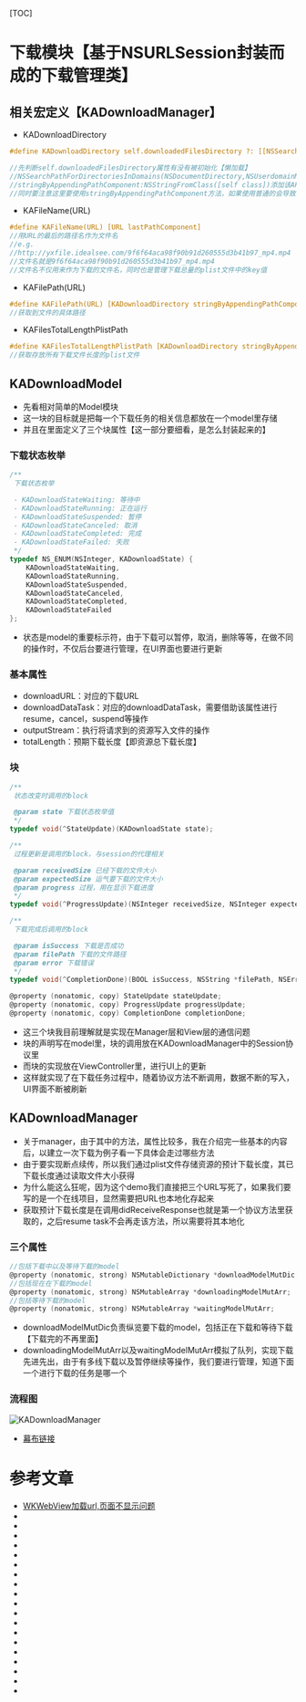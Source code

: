 [TOC]

# 下载模块【基于NSURLSession封装而成的下载管理类】

## 相关宏定义【KADownloadManager】

- KADownloadDirectory
```objective-c
#define KADownloadDirectory self.downloadedFilesDirectory ?: [[NSSearchPathForDirectoriesInDomains(NSCachesDirectory, NSUserDomainMask, YES) lastObject]] stringByAppendingPathComponent:NSStringFromClass([self class])]

//先判断self.downloadedFilesDirectory属性有没有被初始化【懒加载】
//NSSearchPathForDirectoriesInDomains(NSDocumentDirectory,NSUserdomainMask，YES)获取到该应用程序的私有目录
//stringByAppendingPathComponent:NSStringFromClass([self class])添加该APP名【也就是KADownloadManager，管理类名与APP名相同】
//同时要注意这里要使用stringByAppendingPathComponent方法，如果使用普通的会导致出现缺少“/”符号
```
- KAFileName(URL)

```objective-c
#define KAFileName(URL) [URL lastPathComponent] 
//用URL的最后的路径名作为文件名
//e.g. 
//http://yxfile.idealsee.com/9f6f64aca98f90b91d260555d3b41b97_mp4.mp4
//文件名就是9f6f64aca98f90b91d260555d3b41b97_mp4.mp4
//文件名不仅用来作为下载的文件名，同时也是管理下载总量的plist文件中的key值
```

- KAFilePath(URL)

```objective-c
#define KAFilePath(URL) [KADownloadDirectory stringByAppendingPathComponent:KAFileName(URL)] 
//获取到文件的具体路径
```

- KAFilesTotalLengthPlistPath

```objective-c
#define KAFilesTotalLengthPlistPath [KADownloadDirectory stringByAppendingPathComponent:@"KAFilesTotalLength.plist"]  
//获取存放所有下载文件长度的plist文件
```

## KADownloadModel

- 先看相对简单的Model模块
- 这一块的目标就是把每一个下载任务的相关信息都放在一个model里存储
- 并且在里面定义了三个块属性【这一部分要细看，是怎么封装起来的】

### 下载状态枚举

```objective-c
/**
 下载状态枚举

 - KADownloadStateWaiting: 等待中
 - KADownloadStateRunning: 正在运行
 - KADownloadStateSuspended: 暂停
 - KADownloadStateCanceled: 取消
 - KADownloadStateCompleted: 完成
 - KADownloadStateFailed: 失败
 */
typedef NS_ENUM(NSInteger, KADownloadState) {
    KADownloadStateWaiting,
    KADownloadStateRunning,
    KADownloadStateSuspended,
    KADownloadStateCanceled,
    KADownloadStateCompleted,
    KADownloadStateFailed
};
```

- 状态是model的重要标示符，由于下载可以暂停，取消，删除等等，在做不同的操作时，不仅后台要进行管理，在UI界面也要进行更新

### 基本属性

- downloadURL：对应的下载URL
- downloadDataTask：对应的downloadDataTask，需要借助该属性进行resume，cancel，suspend等操作
- outputStream：执行将请求到的资源写入文件的操作
- totalLength：预期下载长度【即资源总下载长度】

### 块

```objective-c
/**
 状态改变时调用的block

 @param state 下载状态枚举值
 */
typedef void(^StateUpdate)(KADownloadState state);

/**
 过程更新是调用的block，与session的代理相关

 @param receivedSize 已经下载的文件大小
 @param expectedSize 运气要下载的文件大小
 @param progress 过程，用在显示下载进度
 */
typedef void(^ProgressUpdate)(NSInteger receivedSize, NSInteger expectedSize, CGFloat progress);

/**
 下载完成后调用的block

 @param isSuccess 下载是否成功
 @param filePath 下载的文件路径
 @param error 下载错误
 */
typedef void(^CompletionDone)(BOOL isSuccess, NSString *filePath, NSError *error);

@property (nonatomic, copy) StateUpdate stateUpdate;
@property (nonatomic, copy) ProgressUpdate progressUpdate;
@property (nonatomic, copy) CompletionDone completionDone;
```

- 这三个块我目前理解就是实现在Manager层和View层的通信问题
- 块的声明写在model里，块的调用放在KADownloadManager中的Session协议里
- 而块的实现放在ViewController里，进行UI上的更新
- 这样就实现了在下载任务过程中，随着协议方法不断调用，数据不断的写入，UI界面不断被刷新

## KADownloadManager

- 关于manager，由于其中的方法，属性比较多，我在介绍完一些基本的内容后，以建立一次下载为例子看一下具体会走过哪些方法
- 由于要实现断点续传，所以我们通过plist文件存储资源的预计下载长度，其已下载长度通过读取文件大小获得
- 为什么能这么狂呢，因为这个demo我们直接把三个URL写死了，如果我们要写的是一个在线项目，显然需要把URL也本地化存起来
- 获取预计下载长度是在调用didReceiveResponse也就是第一个协议方法里获取的，之后resume task不会再走该方法，所以需要将其本地化

### 三个属性

```objective-c
//包括下载中以及等待下载的model
@property (nonatomic, strong) NSMutableDictionary *downloadModelMutDic;
//包括现在在下载的model
@property (nonatomic, strong) NSMutableArray *downloadingModelMutArr;
//包括等待下载的model
@property (nonatomic, strong) NSMutableArray *waitingModelMutArr;
```

- downloadModelMutDic负责纵览要下载的model，包括正在下载和等待下载【下载完的不再里面】
- downloadingModelMutArr以及waitingModelMutArr模拟了队列，实现下载先进先出，由于有多线下载以及暂停继续等操作，我们要进行管理，知道下面一个进行下载的任务是哪一个

### 流程图

![KADownloadManager](https://tva1.sinaimg.cn/large/006y8mN6gy1g7ovevepr1j33a40u0qi1.jpg)

- [幕布链接](https://mubu.com/doc/aYrf0eSgFw)

# 参考文章

- [WKWebView加载url,页面不显示问题](https://blog.csdn.net/xNickname666/article/details/88842509)
- []()
- []()
- []()
- []()
- []()
- []()
- []()
- []()
- []()
- []()
- []()
- []()
- []()
- []()
- []()
- []()
- []()
- []()
- []()